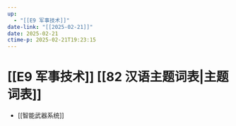 ```yaml
---
up:
  - "[[E9 军事技术]]"
date-link: "[[2025-02-21]]"
date: 2025-02-21
ctime-p: 2025-02-21T19:23:15
---
```


# [[E9 军事技术]] [[82 汉语主题词表|主题词表]]

- [[智能武器系统]]
